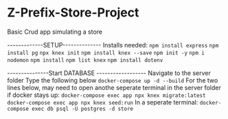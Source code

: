 # Z-Prefix-Store-Project
Basic Crud app simulating a store



-------------SETUP--------------
Installs needed:
`npm install express`
`npm install pg`
`npx knex init`
`npm install knex --save`
`npm init -y`
`npm i nodemon`
`npm install`
`npm list knex`
`npm install dotenv`



---------------Start DATABASE ------------------
Navigate to the server folder
Type the following below
`docker-compose up -d --build`
For the two lines below, may need to open anothe seperate terminal in the server folder if docker stays up:
`docker-compose exec app npx knex migrate:latest`
`docker-compose exec app npx knex seed:run`
In a seperate terminal: `docker-compose exec db psql -U postgres -d store`